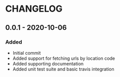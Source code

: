 # CHANGELOG

## 0.0.1 - 2020-10-06
### Added
- Initial commit
- Added support for fetching urls by location code
- Added supporting documentation
- Added unit test suite and basic travis integration

